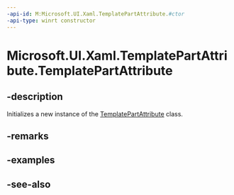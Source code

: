 ```yaml
---
-api-id: M:Microsoft.UI.Xaml.TemplatePartAttribute.#ctor
-api-type: winrt constructor
---
```


<!-- Method syntax
public TemplatePartAttribute()
-->

# Microsoft.UI.Xaml.TemplatePartAttribute.TemplatePartAttribute

## -description
Initializes a new instance of the [TemplatePartAttribute](templatepartattribute.md) class.

## -remarks

## -examples

## -see-also
